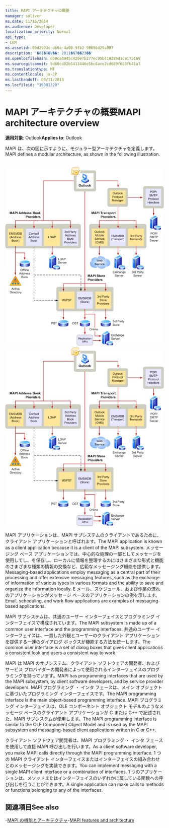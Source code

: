 ```yaml
---
title: MAPI アーキテクチャの概要
manager: soliver
ms.date: 11/16/2014
ms.audience: Developer
localization_priority: Normal
api_type:
- COM
ms.assetid: 00d2993c-d66a-4a00-9fb2-98696d29a007
description: '�ŏI�X�V��: 2011�N7��23��'
ms.openlocfilehash: db8ca0945c429e7b277ec95b419386d1ce175169
ms.sourcegitcommit: 9d60cd82b5413446e5bc8ace2cd689f683fb41a7
ms.translationtype: MT
ms.contentlocale: ja-JP
ms.lasthandoff: 06/11/2018
ms.locfileid: "19801320"
---
```

# <a name="mapi-architecture-overview"></a><span data-ttu-id="3359a-103">MAPI アーキテクチャの概要</span><span class="sxs-lookup"><span data-stu-id="3359a-103">MAPI architecture overview</span></span>
 
<span data-ttu-id="3359a-104">**適用対象**: Outlook</span><span class="sxs-lookup"><span data-stu-id="3359a-104">**Applies to**: Outlook</span></span> 
  
<span data-ttu-id="3359a-105">MAPI は、次の図に示すように、モジュラー型アーキテクチャを定義します。</span><span class="sxs-lookup"><span data-stu-id="3359a-105">MAPI defines a modular architecture, as shown in the following illustration.</span></span>  
  
<span data-ttu-id="3359a-106">![Outlook 2010 のアーキテクチャ](media/amapi_43.gif "Outlook 2010 のアーキテクチャ")</span><span class="sxs-lookup"><span data-stu-id="3359a-106">![Outlook 2010 architecture](media/amapi_43.gif "Outlook 2010 architecture")</span></span>
  
<span data-ttu-id="3359a-107">MAPI アプリケーションは、MAPI サブシステムのクライアントであるために、クライアント アプリケーションと呼ばれます。</span><span class="sxs-lookup"><span data-stu-id="3359a-107">The MAPI application is known as a client application because it is a client of the MAPI subsystem.</span></span> <span data-ttu-id="3359a-108">メッセージング ベース アプリケーションでは、中心的な処理の一部としてメッセージを使用してし、を保存し、ローカルに情報を整理するのにはさまざまな形式と機能のさまざまな種類の情報の交換など、広範なメッセージング機能を提供します。</span><span class="sxs-lookup"><span data-stu-id="3359a-108">Messaging-based applications employ messaging as a central part of their processing and offer extensive messaging features, such as the exchange of information of various types in various formats and the ability to save and organize the information locally.</span></span> <span data-ttu-id="3359a-109">E メール、スケジュール、および作業の流れのアプリケーションがメッセージ ベースのアプリケーションの例を示します。</span><span class="sxs-lookup"><span data-stu-id="3359a-109">Email, scheduling, and work flow applications are examples of messaging-based applications.</span></span>
  
<span data-ttu-id="3359a-110">MAPI サブシステムは、共通のユーザー インターフェイスとプログラミング インターフェイスで構成されています。</span><span class="sxs-lookup"><span data-stu-id="3359a-110">The MAPI subsystem is made up of a common user interface and the programming interfaces.</span></span> <span data-ttu-id="3359a-111">共通のユーザー インターフェイスは、一貫した外観とユーザーのクライアント アプリケーションを提供する一連のダイアログ ボックスが機能する方法を統一します。</span><span class="sxs-lookup"><span data-stu-id="3359a-111">The common user interface is a set of dialog boxes that gives client applications a consistent look and users a consistent way to work.</span></span>
  
<span data-ttu-id="3359a-112">MAPI は MAPI のサブシステム、クライアント ソフトウェアの開発者、およびサービス プロバイダーの開発者によって使用されるインターフェイスのプログラミングを持っています。</span><span class="sxs-lookup"><span data-stu-id="3359a-112">MAPI has programming interfaces that are used by the MAPI subsystem, by client software developers, and by service provider developers.</span></span> <span data-ttu-id="3359a-113">MAPI プログラミング ・ インタ フェースは、メイン オブジェクトに基づいたプログラミング インターフェイスです。</span><span class="sxs-lookup"><span data-stu-id="3359a-113">The MAPI programming interface is the main object-based programming interface.</span></span> <span data-ttu-id="3359a-114">MAPI プログラミング インターフェイスは、OLE コンポーネント オブジェクト モデルのようなメッセージ ベースのクライアント アプリケーションが C または C++ で記述された、MAPI サブシステムが使用します。</span><span class="sxs-lookup"><span data-stu-id="3359a-114">The MAPI programming interface is similar to the OLE Component Object Model and is used by the MAPI subsystem and messaging-based client applications written in C or C++.</span></span> 
  
<span data-ttu-id="3359a-115">クライアント ソフトウェア開発者は、MAPI プログラミング ・ インタ フェースを使用して直接 MAPI 呼び出しを行います。</span><span class="sxs-lookup"><span data-stu-id="3359a-115">As a client software developer, you make MAPI calls directly through the MAPI programming interface.</span></span> <span data-ttu-id="3359a-116">1 つの MAPI クライアント インターフェイスまたはインターフェイスの組み合わせとのメッセージングを実装できます。</span><span class="sxs-lookup"><span data-stu-id="3359a-116">You can implement messaging with a single MAPI client interface or a combination of interfaces.</span></span> <span data-ttu-id="3359a-117">1 つのアプリケーションは、メソッドまたはインターフェイスのいずれかに属している関数への呼び出しを行うことができます。</span><span class="sxs-lookup"><span data-stu-id="3359a-117">A single application can make calls to methods or functions belonging to any of the interfaces.</span></span>
  
## <a name="see-also"></a><span data-ttu-id="3359a-118">関連項目</span><span class="sxs-lookup"><span data-stu-id="3359a-118">See also</span></span>

<span data-ttu-id="3359a-119">-[MAPI の機能とアーキテクチャ](mapi-features-and-architecture.md)</span><span class="sxs-lookup"><span data-stu-id="3359a-119">-[MAPI features and architecture](mapi-features-and-architecture.md)</span></span>

